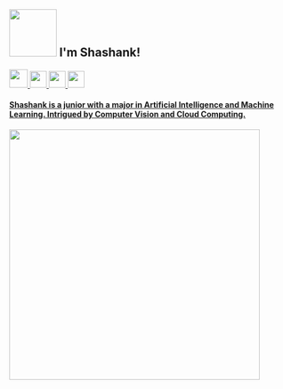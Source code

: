 ## <img src="https://user-images.githubusercontent.com/73171829/149663932-5bd1bc75-3bc6-436b-8e28-319a843c1a5b.gif" width="85px"> I'm Shashank!
<a href="mailto:shashankramesh2002@gmail.com" target="_blank">
<img src="https://user-images.githubusercontent.com/73171829/149664949-2cf30d4e-49aa-4ded-89ff-fc9e744d9a1f.PNG" width="33px"/>
<a href="https://www.linkedin.com/in/shashank-ramesh-773a381b2/" target="_blank">
<img src="https://user-images.githubusercontent.com/73171829/149664583-e469cfc0-8583-4faa-bf3c-3a1d1f97a57e.png"  width="30px"/>
</a>
<a href="https://twitter.com/shashankrameshk" target="_blank">
<img src="https://user-images.githubusercontent.com/73171829/149664466-4b7fc836-c3fd-4c4d-9062-6e8c264f0e0d.png" width="30px"/>
<a href="https://shashankramesh2002.medium.com/" target="_blank">
<img src="https://user-images.githubusercontent.com/73171829/149666463-2087d81c-d9df-4745-9217-25408fc6a882.png" width="30px"/>
  
#### Shashank is a junior with a major in Artificial Intelligence and Machine Learning. Intrigued by Computer Vision and Cloud Computing. 
<img src="https://user-images.githubusercontent.com/73171829/149663097-e77294c3-769c-45ae-92c9-011fbba94965.gif" height="450px" width ="450px" align="left">

<div style="padding-top:1000px; padding-left:500px">
  
  </div>
</div>

</div>
